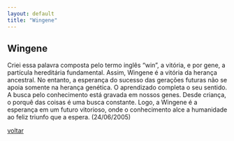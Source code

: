 ```yaml
---
layout: default
title: "Wingene"
--- 
```


## Wingene

Criei essa palavra composta pelo termo inglês “win”, a vitória, e por gene, a partícula hereditária fundamental. Assim, Wingene é a vitória da herança ancestral. No entanto, a esperança do sucesso das gerações futuras não se apoia somente na herança genética. O aprendizado completa o seu sentido. A busca pelo conhecimento está gravada em nossos genes. Desde criança, o porquê das coisas é uma busca constante. Logo, a Wingene é a esperança em um futuro vitorioso, onde o conhecimento alce a humanidade ao feliz triunfo que a espera. (24/06/2005)

[voltar](./)